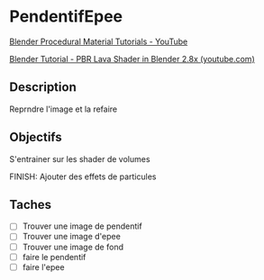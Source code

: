 # PendentifEpee

[Blender Procedural Material Tutorials - YouTube](https://www.youtube.com/playlist?list=PLsGl9GczcgBs6TtApKKK-L_0Nm6fovNPk)

[Blender Tutorial - PBR Lava Shader in Blender 2.8x (youtube.com)](https://www.youtube.com/playlist?list=PLBDjPfdrvlnkcWdLNlqHffzMkrfkCXjb4)

## Description

Reprndre l'image et la refaire

## Objectifs

S'entrainer sur les shader de volumes

FINISH: Ajouter des effets de particules

## Taches

- [ ] Trouver une image de pendentif
- [ ] Trouver une image d'epee
- [ ] Trouver une image de fond
- [ ] faire le pendentif
- [ ] faire l'epee
